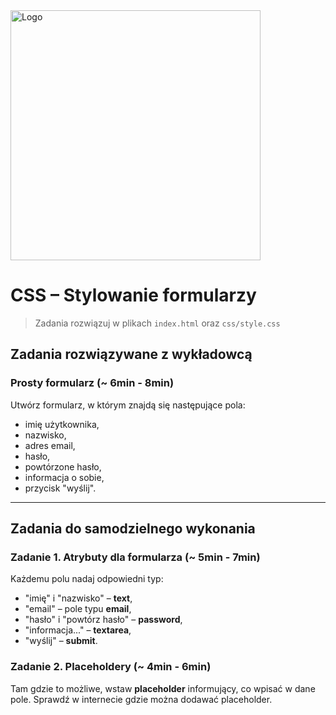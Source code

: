 <img alt="Logo" src="http://coderslab.pl/svg/logo-coderslab.svg" width="400">

# CSS &ndash; Stylowanie formularzy

> Zadania rozwiązuj w plikach ```index.html``` oraz ```css/style.css```

## Zadania rozwiązywane z wykładowcą

### Prosty formularz (~ 6min - 8min)
Utwórz formularz, w którym znajdą się następujące pola:
* imię użytkownika,
* nazwisko,
* adres email,
* hasło,
* powtórzone hasło,
* informacja o sobie,
* przycisk "wyślij".

-------------------------------------------------------------------------------

## Zadania do samodzielnego wykonania

### Zadanie 1. Atrybuty dla formularza (~ 5min - 7min)
Każdemu polu nadaj odpowiedni typ:
* "imię" i "nazwisko" &ndash; __text__,
* "email" &ndash; pole typu __email__,
* "hasło" i "powtórz hasło" &ndash; __password__,
* "informacja..." &ndash; __textarea__,
* "wyślij" &ndash; __submit__.

### Zadanie 2. Placeholdery (~ 4min - 6min)
Tam gdzie to możliwe, wstaw **placeholder** informujący, co wpisać w dane pole.
Sprawdź w internecie gdzie można dodawać placeholder.
